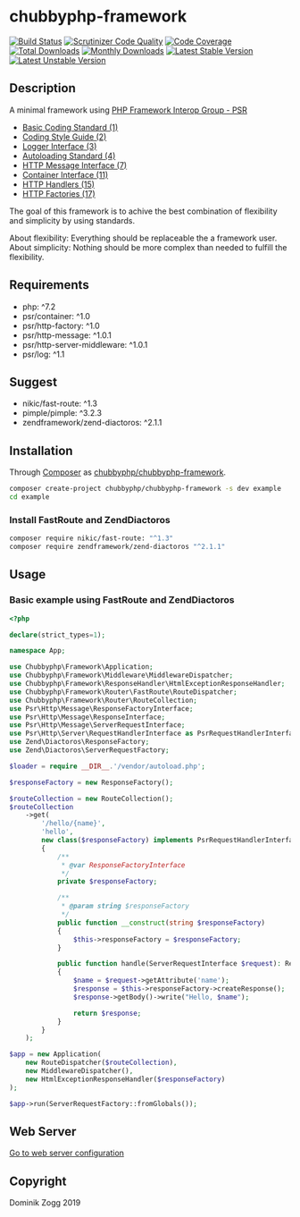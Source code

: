 # chubbyphp-framework

[![Build Status](https://api.travis-ci.org/chubbyphp/chubbyphp-framework.png?branch=master)](https://travis-ci.org/chubbyphp/chubbyphp-framework)
[![Scrutinizer Code Quality](https://scrutinizer-ci.com/g/chubbyphp/chubbyphp-framework/badges/quality-score.png?b=master)](https://scrutinizer-ci.com/g/chubbyphp/chubbyphp-framework/?branch=master)
[![Code Coverage](https://scrutinizer-ci.com/g/chubbyphp/chubbyphp-framework/badges/coverage.png?b=master)](https://scrutinizer-ci.com/g/chubbyphp/chubbyphp-framework/?branch=master)
[![Total Downloads](https://poser.pugx.org/chubbyphp/chubbyphp-framework/downloads.png)](https://packagist.org/packages/chubbyphp/chubbyphp-framework)
[![Monthly Downloads](https://poser.pugx.org/chubbyphp/chubbyphp-framework/d/monthly)](https://packagist.org/packages/chubbyphp/chubbyphp-framework)
[![Latest Stable Version](https://poser.pugx.org/chubbyphp/chubbyphp-framework/v/stable.png)](https://packagist.org/packages/chubbyphp/chubbyphp-framework)
[![Latest Unstable Version](https://poser.pugx.org/chubbyphp/chubbyphp-framework/v/unstable)](https://packagist.org/packages/chubbyphp/chubbyphp-framework)

## Description

A minimal framework using [PHP Framework Interop Group - PSR][1]

 * [Basic Coding Standard (1)][2]
 * [Coding Style Guide (2)][3]
 * [Logger Interface (3)][4]
 * [Autoloading Standard (4)][5]
 * [HTTP Message Interface (7)][6]
 * [Container Interface (11)][7]
 * [HTTP Handlers (15)][8]
 * [HTTP Factories (17)][9]

The goal of this framework is to achive the best combination of flexibility and simplicity by using standards.

About flexibility: Everything should be replaceable the a framework user.
About simplicity: Nothing should be more complex than needed to fulfill the flexibility.

## Requirements

 * php: ^7.2
 * psr/container: ^1.0
 * psr/http-factory: ^1.0
 * psr/http-message: ^1.0.1
 * psr/http-server-middleware: ^1.0.1
 * psr/log: ^1.1

## Suggest

 * nikic/fast-route: ^1.3
 * pimple/pimple: ^3.2.3
 * zendframework/zend-diactoros: ^2.1.1

## Installation

Through [Composer](http://getcomposer.org) as [chubbyphp/chubbyphp-framework][20].

```sh
composer create-project chubbyphp/chubbyphp-framework -s dev example
cd example
```

### Install FastRoute and ZendDiactoros

```sh
composer require nikic/fast-route: "^1.3"
composer require zendframework/zend-diactoros "^2.1.1"
```

## Usage

### Basic example using FastRoute and ZendDiactoros

```php
<?php

declare(strict_types=1);

namespace App;

use Chubbyphp\Framework\Application;
use Chubbyphp\Framework\Middleware\MiddlewareDispatcher;
use Chubbyphp\Framework\ResponseHandler\HtmlExceptionResponseHandler;
use Chubbyphp\Framework\Router\FastRoute\RouteDispatcher;
use Chubbyphp\Framework\Router\RouteCollection;
use Psr\Http\Message\ResponseFactoryInterface;
use Psr\Http\Message\ResponseInterface;
use Psr\Http\Message\ServerRequestInterface;
use Psr\Http\Server\RequestHandlerInterface as PsrRequestHandlerInterface;
use Zend\Diactoros\ResponseFactory;
use Zend\Diactoros\ServerRequestFactory;

$loader = require __DIR__.'/vendor/autoload.php';

$responseFactory = new ResponseFactory();

$routeCollection = new RouteCollection();
$routeCollection
    ->get(
        '/hello/{name}',
        'hello',
        new class($responseFactory) implements PsrRequestHandlerInterface
        {
            /**
             * @var ResponseFactoryInterface
             */
            private $responseFactory;

            /**
             * @param string $responseFactory
             */
            public function __construct(string $responseFactory)
            {
                $this->responseFactory = $responseFactory;
            }

            public function handle(ServerRequestInterface $request): ResponseInterface
            {
                $name = $request->getAttribute('name');
                $response = $this->responseFactory->createResponse();
                $response->getBody()->write("Hello, $name");

                return $response;
            }
        }
    );

$app = new Application(
    new RouteDispatcher($routeCollection),
    new MiddlewareDispatcher(),
    new HtmlExceptionResponseHandler($responseFactory)
);

$app->run(ServerRequestFactory::fromGlobals());
```

## Web Server

[Go to web server configuration][30]

## Copyright

Dominik Zogg 2019

[1]: https://www.php-fig.org/psr/

[2]: https://www.php-fig.org/psr/psr-1
[3]: https://www.php-fig.org/psr/psr-2
[4]: https://www.php-fig.org/psr/psr-3
[5]: https://www.php-fig.org/psr/psr-4
[6]: https://www.php-fig.org/psr/psr-7
[7]: https://www.php-fig.org/psr/psr-11
[8]: https://www.php-fig.org/psr/psr-15
[9]: https://www.php-fig.org/psr/psr-17

[20]: https://packagist.org/packages/chubbyphp/chubbyphp-framework

[30]: doc/webserver.md
